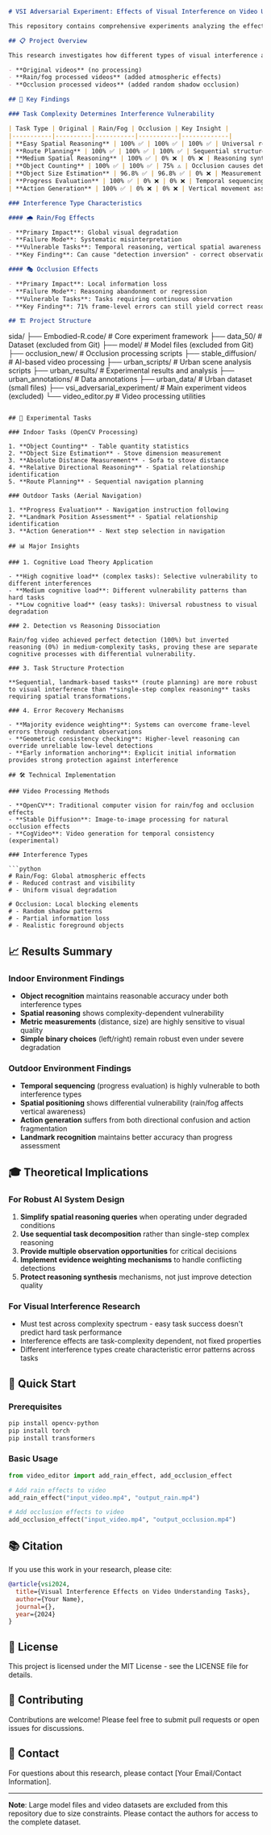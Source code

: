 ```markdown
# VSI Adversarial Experiment: Effects of Visual Interference on Video Understanding

This repository contains comprehensive experiments analyzing the effects of rain/fog and occlusion interference on various video understanding tasks, including object recognition, spatial reasoning, and navigation planning.

## 📋 Project Overview

This research investigates how different types of visual interference affect AI models' performance on video understanding tasks across indoor and outdoor environments. The study compares three visual conditions:

- **Original videos** (no processing)
- **Rain/fog processed videos** (added atmospheric effects)
- **Occlusion processed videos** (added random shadow occlusion)

## 🎯 Key Findings

### Task Complexity Determines Interference Vulnerability

| Task Type | Original | Rain/Fog | Occlusion | Key Insight |
|-----------|----------|-----------|-----------|-------------|
| **Easy Spatial Reasoning** | 100% ✅ | 100% ✅ | 100% ✅ | Universal robustness to interference |
| **Route Planning** | 100% ✅ | 100% ✅ | 100% ✅ | Sequential structure provides protection |
| **Medium Spatial Reasoning** | 100% ✅ | 0% ❌ | 0% ❌ | Reasoning synthesis failures occur |
| **Object Counting** | 100% ✅ | 100% ✅ | 75% ⚠️ | Occlusion causes detection failures |
| **Object Size Estimation** | 96.8% ✅ | 96.8% ✅ | 0% ❌ | Measurement requires higher visual clarity |
| **Progress Evaluation** | 100% ✅ | 0% ❌ | 0% ❌ | Temporal sequencing highly vulnerable |
| **Action Generation** | 100% ✅ | 0% ❌ | 0% ❌ | Vertical movement assessment fails |

### Interference Type Characteristics

#### 🌧️ Rain/Fog Effects

- **Primary Impact**: Global visual degradation
- **Failure Mode**: Systematic misinterpretation
- **Vulnerable Tasks**: Temporal reasoning, vertical spatial awareness
- **Key Finding**: Can cause "detection inversion" - correct observations lead to opposite conclusions

#### 🎭 Occlusion Effects

- **Primary Impact**: Local information loss
- **Failure Mode**: Reasoning abandonment or regression
- **Vulnerable Tasks**: Tasks requiring continuous observation
- **Key Finding**: 71% frame-level errors can still yield correct reasoning with proper evidence weighting

## 🏗️ Project Structure

```
sida/
├── Embodied-R.code/          # Core experiment framework
├── data_50/                  # Dataset (excluded from Git)
├── model/                    # Model files (excluded from Git)
├── occlusion_new/            # Occlusion processing scripts
├── stable_diffusion/         # AI-based video processing
├── urban_scripts/            # Urban scene analysis scripts
├── urban_results/            # Experimental results and analysis
├── urban_annotations/        # Data annotations
├── urban_data/               # Urban dataset (small files)
├── vsi_adversarial_experiment/ # Main experiment videos (excluded)
└── video_editor.py          # Video processing utilities
```

## 🔬 Experimental Tasks

### Indoor Tasks (OpenCV Processing)

1. **Object Counting** - Table quantity statistics
2. **Object Size Estimation** - Stove dimension measurement
3. **Absolute Distance Measurement** - Sofa to stove distance
4. **Relative Directional Reasoning** - Spatial relationship identification
5. **Route Planning** - Sequential navigation planning

### Outdoor Tasks (Aerial Navigation)

1. **Progress Evaluation** - Navigation instruction following
2. **Landmark Position Assessment** - Spatial relationship identification
3. **Action Generation** - Next step selection in navigation

## 📊 Major Insights

### 1. Cognitive Load Theory Application

- **High cognitive load** (complex tasks): Selective vulnerability to different interferences
- **Medium cognitive load**: Different vulnerability patterns than hard tasks
- **Low cognitive load** (easy tasks): Universal robustness to visual degradation

### 2. Detection vs Reasoning Dissociation

Rain/fog video achieved perfect detection (100%) but inverted reasoning (0%) in medium-complexity tasks, proving these are separate cognitive processes with differential vulnerability.

### 3. Task Structure Protection

**Sequential, landmark-based tasks** (route planning) are more robust to visual interference than **single-step complex reasoning** tasks requiring spatial transformations.

### 4. Error Recovery Mechanisms

- **Majority evidence weighting**: Systems can overcome frame-level errors through redundant observations
- **Geometric consistency checking**: Higher-level reasoning can override unreliable low-level detections
- **Early information anchoring**: Explicit initial information provides strong protection against interference

## 🛠️ Technical Implementation

### Video Processing Methods

- **OpenCV**: Traditional computer vision for rain/fog and occlusion effects
- **Stable Diffusion**: Image-to-image processing for natural occlusion effects
- **CogVideo**: Video generation for temporal consistency (experimental)

### Interference Types

```python
# Rain/Fog: Global atmospheric effects
# - Reduced contrast and visibility
# - Uniform visual degradation

# Occlusion: Local blocking elements
# - Random shadow patterns
# - Partial information loss
# - Realistic foreground objects
```

## 📈 Results Summary

### Indoor Environment Findings

- **Object recognition** maintains reasonable accuracy under both interference types
- **Spatial reasoning** shows complexity-dependent vulnerability
- **Metric measurements** (distance, size) are highly sensitive to visual quality
- **Simple binary choices** (left/right) remain robust even under severe degradation

### Outdoor Environment Findings

- **Temporal sequencing** (progress evaluation) is highly vulnerable to both interference types
- **Spatial positioning** shows differential vulnerability (rain/fog affects vertical awareness)
- **Action generation** suffers from both directional confusion and action fragmentation
- **Landmark recognition** maintains better accuracy than progress assessment

## 🎓 Theoretical Implications

### For Robust AI System Design

1. **Simplify spatial reasoning queries** when operating under degraded conditions
2. **Use sequential task decomposition** rather than single-step complex reasoning
3. **Provide multiple observation opportunities** for critical decisions
4. **Implement evidence weighting mechanisms** to handle conflicting detections
5. **Protect reasoning synthesis** mechanisms, not just improve detection quality

### For Visual Interference Research

- Must test across complexity spectrum - easy task success doesn't predict hard task performance
- Interference effects are task-complexity dependent, not fixed properties
- Different interference types create characteristic error patterns across tasks

## 🚀 Quick Start

### Prerequisites

```bash
pip install opencv-python
pip install torch
pip install transformers
```

### Basic Usage

```python
from video_editor import add_rain_effect, add_occlusion_effect

# Add rain effects to video
add_rain_effect("input_video.mp4", "output_rain.mp4")

# Add occlusion effects to video
add_occlusion_effect("input_video.mp4", "output_occlusion.mp4")
```

## 📚 Citation

If you use this work in your research, please cite:

```bibtex
@article{vsi2024,
  title={Visual Interference Effects on Video Understanding Tasks},
  author={Your Name},
  journal={},
  year={2024}
}
```

## 📄 License

This project is licensed under the MIT License - see the LICENSE file for details.

## 🤝 Contributing

Contributions are welcome! Please feel free to submit pull requests or open issues for discussions.

## 📧 Contact

For questions about this research, please contact [Your Email/Contact Information].

---

**Note**: Large model files and video datasets are excluded from this repository due to size constraints. Please contact the authors for access to the complete dataset.
```

